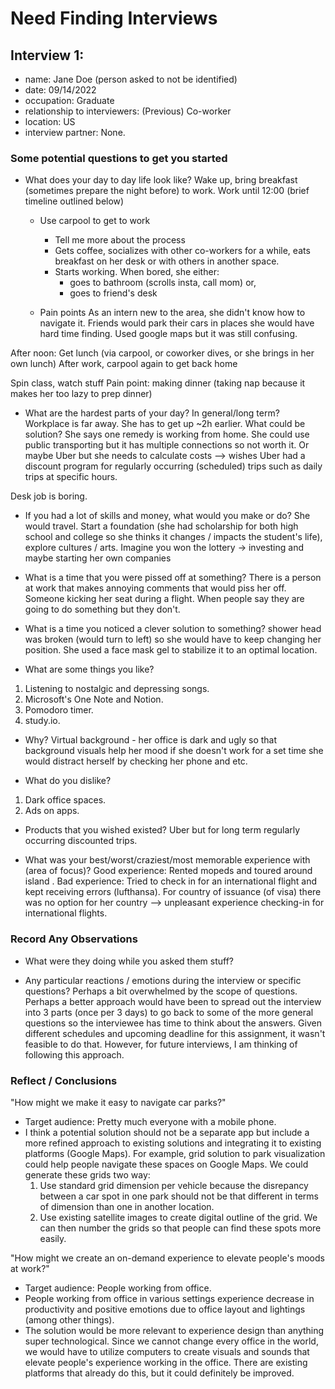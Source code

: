 # Need Finding Interviews

## Interview 1:
* name: Jane Doe (person asked to not be identified)
* date: 09/14/2022
* occupation: Graduate
* relationship to interviewers: (Previous) Co-worker
* location: US
* interview partner: None.

### Some potential questions to get you started

* What does your day to day life look like?
Wake up, bring breakfast (sometimes prepare the night before) to work.
Work until 12:00 (brief timeline outlined below)
  
  * Use carpool to get to work
    - Tell me more about the process
    * Gets coffee, socializes with other co-workers for a while, eats breakfast on her desk or with others in another space.
    * Starts working. When bored, she either:
      - goes to bathroom (scrolls insta, call mom) or,
      - goes to friend's desk

  * Pain points
    As an intern new to the area, she didn't know how to navigate it. Friends would park their cars in places she would have hard time finding. Used google maps but it was still confusing.

After noon:
Get lunch (via carpool, or coworker dives, or she brings in her own lunch)
After work, carpool again to get back home

Spin class, watch stuff
Pain point: making dinner (taking nap because it makes her too lazy to prep dinner)

* What are the hardest parts of your day? In general/long term?
Workplace is far away. She has to get up ~2h earlier. What could be solution? She says one remedy is working from home. She could use public transporting but it has multiple connections so not worth it. Or maybe Uber but she needs to calculate costs --> wishes Uber had a discount program for regularly occurring (scheduled) trips such as daily trips at specific hours.

Desk job is boring.

* If you had a lot of skills and money, what would you make or do?
She would travel. 
Start a foundation (she had scholarship for both high school and college so she thinks it changes / impacts the student's life), explore cultures / arts.
Imagine you won the lottery -> investing and maybe starting her own companies

* What is a time that you were pissed off at something?
There is a person at work that makes annoying comments that would piss her off.
Someone kicking her seat during a flight.
When people say they are going to do something but they don't.

* What is a time you noticed a clever solution to something?
shower head was broken (would turn to left) so she would have to keep changing her position. She used a face mask gel to stabilize it to an optimal location.

* What are some things you like?
1. Listening to nostalgic and depressing songs.
2. Microsoft's One Note and Notion.
3. Pomodoro timer.
4. study.io.
  - Why?
  Virtual background - her office is dark and ugly so that background visuals help her mood
  if she doesn't work for a set time she would distract herself by checking her phone and etc.

* What do you dislike?
1. Dark office spaces.
2. Ads on apps.

* Products that you wished existed?
Uber but for long term regularly occurring discounted trips.

* What was your best/worst/craziest/most memorable experience with (area of focus)?
Good experience: Rented mopeds and toured around island .
Bad experience: Tried to check in for an international flight and kept receiving errors (lufthansa). For country of issuance (of visa) there was no option for her country --> unpleasant experience checking-in for international flights.


### Record Any Observations

* What were they doing while you asked them stuff?

* Any particular reactions / emotions during the interview or specific questions?
Perhaps a bit overwhelmed by the scope of questions. Perhaps a better approach would have been to spread out the interview into 3 parts (once per 3 days) to go back to some of the more general questions so the interviewee has time to think about the answers. Given different schedules and upcoming deadline for this assignment, it wasn't feasible to do that. However, for future interviews, I am thinking of following this approach.

### Reflect / Conclusions

"How might we make it easy to navigate car parks?" 
  * Target audience: Pretty much everyone with a mobile phone.
  * I think a potential solution should not be a separate app but include a more refined approach to existing solutions and integrating it to existing platforms (Google Maps). For example, grid solution to park visualization could help people navigate these spaces on Google Maps. We could generate these grids two way:
    1. Use standard grid dimension per vehicle because the disrepancy between a car spot in one park should not be that different in terms of dimension than one in another location.
    2. Use existing satellite images to create digital outline of the grid.
  We can then number the grids so that people can find these spots more easily.

"How might we create an on-demand experience to elevate people's moods at work?"
  * Target audience: People working from office.
  * People working from office in various settings experience decrease in productivity and positive emotions due to office layout and lightings (among other things).
  * The solution would be more relevant to experience design than anything super technological. Since we cannot change every office in the world, we would have to utilize computers to create visuals and sounds that elevate people's experience working in the office. There are existing platforms that already do this, but it could definitely be improved.

